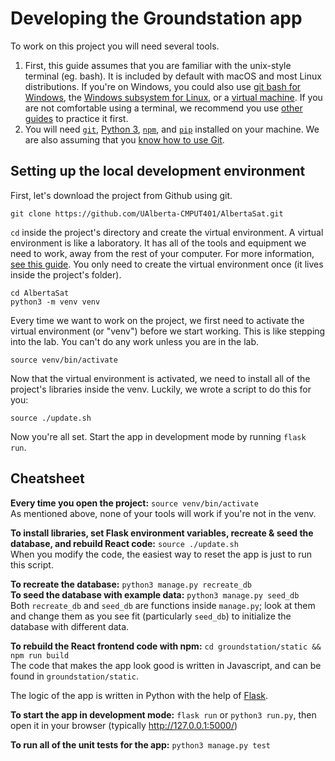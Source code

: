 # Developing the Groundstation app

To work on this project you will need several tools.
1. First, this guide assumes that you are familiar with the unix-style terminal (eg. bash). It is included by default with macOS and most Linux distributions. If you're on Windows, you could also use [git bash for Windows](https://gitforwindows.org/), the [Windows subsystem for Linux](https://docs.microsoft.com/en-us/windows/wsl/about), or a [virtual machine](https://www.virtualbox.org/). If you are not comfortable using a terminal, we recommend you use [other guides](https://linuxjourney.com/lesson/the-shell) to practice it first.
2. You will need [`git`](https://git-scm.com/), [Python 3](https://www.python.org/), [`npm`](https://www.npmjs.com/get-npm), and [`pip`](https://pypi.org/project/pip/) installed on your machine. We are also assuming that you [know how to use Git](https://try.github.io/).

## Setting up the local development environment

First, let's download the project from Github using git.

`git clone https://github.com/UAlberta-CMPUT401/AlbertaSat.git`

`cd` inside the project's directory and create the virtual environment. A virtual environment is like a laboratory. It has all of the tools and equipment we need to work, away from the rest of your computer. For more information, [see this guide](https://docs.python.org/3/tutorial/venv.html). You only need to create the virtual environment once (it lives inside the project's folder).

`cd AlbertaSat`  
`python3 -m venv venv`

Every time we want to work on the project, we first need to activate the virtual environment (or "venv") before we start working. This is like stepping into the lab. You can't do any work unless you are in the lab.

`source venv/bin/activate`

Now that the virtual environment is activated, we need to install all of the project's libraries inside the venv. Luckily, we wrote a script to do this for you:

`source ./update.sh`

Now you're all set. Start the app in development mode by running `flask run`.

## Cheatsheet

**Every time you open the project:** `source venv/bin/activate`  
As mentioned above, none of your tools will work if you're not in the venv.

**To install libraries, set Flask environment variables, recreate & seed the database, and rebuild React code:** `source ./update.sh`  
When you modify the code, the easiest way to reset the app is just to run this script.

**To recreate the database:** `python3 manage.py recreate_db`  
**To seed the database with example data:** `python3 manage.py seed_db`  
Both `recreate_db` and `seed_db` are functions inside `manage.py`; look at them and change them as you see fit (particularly `seed_db`) to initialize the database with different data.

**To rebuild the React frontend code with npm:** `cd groundstation/static && npm run build`  
The code that makes the app look good is written in Javascript, and can be found in `groundstation/static`.

The logic of the app is written in Python with the help of [Flask](https://flask.palletsprojects.com/en/1.1.x/).

**To start the app in development mode:** `flask run` or `python3 run.py`, then open it in your browser (typically http://127.0.0.1:5000/)

**To run all of the unit tests for the app:** `python3 manage.py test`
